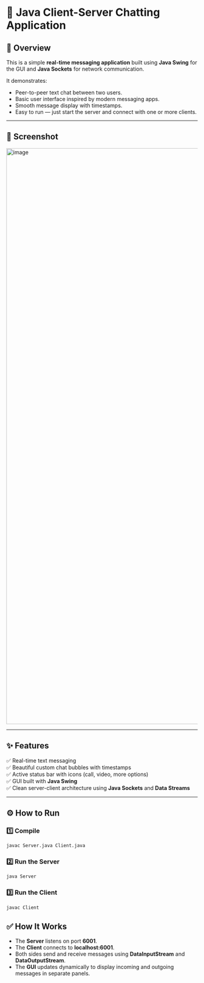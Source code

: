 # 💬 Java Client-Server Chatting Application

## 📌 Overview

This is a simple **real-time messaging application** built using **Java Swing** for the GUI and **Java Sockets** for network communication.

It demonstrates:
- Peer-to-peer text chat between two users.
- Basic user interface inspired by modern messaging apps.
- Smooth message display with timestamps.
- Easy to run — just start the server and connect with one or more clients.

---
## 📸 Screenshot
<img width="2558" height="1513" alt="image" src="https://github.com/user-attachments/assets/2d425316-8839-4cbc-b0c5-3e4ef138e7c9" />

---

## ✨ Features

✅ Real-time text messaging  
✅ Beautiful custom chat bubbles with timestamps  
✅ Active status bar with icons (call, video, more options)  
✅ GUI built with **Java Swing**  
✅ Clean server-client architecture using **Java Sockets** and **Data Streams**  

---

## ⚙️ How to Run

### 1️⃣ **Compile**

```bash
javac Server.java Client.java
```
### 2️⃣ **Run the Server**

```bash
java Server
```
### 3️⃣ **Run the Client**

```bash
javac Client
```
## ✅ How It Works

- The **Server** listens on port **6001**.
- The **Client** connects to **localhost:6001**.
- Both sides send and receive messages using **DataInputStream** and **DataOutputStream**.
- The **GUI** updates dynamically to display incoming and outgoing messages in separate panels.
